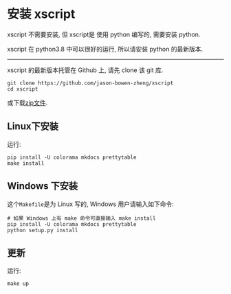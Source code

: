 # 安装 xscript
xscript 不需要安装, 但 xscript是 使用 python 编写的, 需要安装 python.

xscript 在 python3.8 中可以很好的运行, 所以请安装 python 的最新版本.

- - -

xscript 的最新版本托管在 Github 上, 请先 clone 该 git 库.

```
git clone https://github.com/jason-bowen-zheng/xscript
cd xscript
```

或下载[zip文件](https://github.com/jason-bowen-zheng/xscript/archive/master.zip).

## Linux下安装
运行:
```shell
pip install -U colorama mkdocs prettytable
make install
```

## Windows 下安装
这个`Makefile`是为 Linux 写的, Windows 用户请输入如下命令:
```shell
# 如果 Windows 上有 make 命令可直接输入 make install
pip install -U colorama mkdocs prettytable
python setup.py install
```

## 更新
运行:
```shell
make up
```
